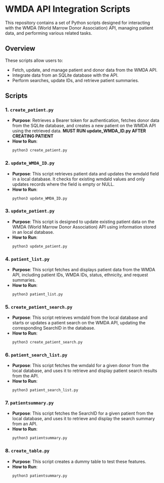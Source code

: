 # WMDA API Integration Scripts

This repository contains a set of Python scripts designed for interacting with the WMDA (World Marrow Donor Association) API, managing patient data, and performing various related tasks.

## Overview

These scripts allow users to:
- Fetch, update, and manage patient and donor data from the WMDA API.
- Integrate data from an SQLite database with the API.
- Perform searches, update IDs, and retrieve patient summaries.

## Scripts

### 1. `create_patient.py`
- **Purpose**: Retrieves a Bearer token for authentication, fetches donor data from the SQLite database, and creates a new patient on the WMDA API using the retrieved data. **MUST RUN update_WMDA_ID.py AFTER CREATING PATIENT**
- **How to Run**:
  ```bash
  python3 create_patient.py

### 2. `update_WMDA_ID.py`
- **Purpose**: This script retrieves patient data and updates the wmdaId field in a local database. It checks for existing wmdaId values and only updates records where the field is empty or NULL.
- **How to Run**:
  ```bash
  python3 update_WMDA_ID.py

### 3. `update_patient.py`
- **Purpose**: This script is designed to update existing patient data on the WMDA (World Marrow Donor Association) API using information stored in an local database. 
- **How to Run**:
  ```bash
  python3 update_patient.py

### 4. `patient_list.py`
- **Purpose**: This script fetches and displays patient data from the WMDA API, including patient IDs, WMDA IDs, status, ethnicity, and request summaries.
- **How to Run**:
  ```bash
  python3 patient_list.py

### 5. `create_patient_search.py`
- **Purpose**: This script retrieves wmdaId from the local database and starts or updates a patient search on the WMDA API, updating the corresponding SearchID in the database.
- **How to Run**:
  ```bash
  python3 create_patient_search.py

### 6. `patient_search_list.py`
- **Purpose**: This script fetches the wmdaId for a given donor from the local database, and uses it to retrieve and display patient search results from the API.
- **How to Run**:
  ```bash
  python3 patient_search_list.py

### 7. `patientsummary.py`
- **Purpose**: This script fetches the SearchID for a given patient from the local database, and uses it to retrieve and display the search summary from an API.
- **How to Run**:
  ```bash
  python3 patientsummary.py

### 8. `create_table.py`
- **Purpose**: This script creates a dummy table to test these features. 
- **How to Run**:
  ```bash
  python3 patientsummary.py
